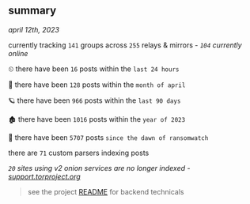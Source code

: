 
## summary
_april 12th, 2023_

currently tracking `141` groups across `255` relays & mirrors - _`104` currently online_

⏲ there have been `16` posts within the `last 24 hours`

🦈 there have been `128` posts within the `month of april`

🪐 there have been `966` posts within the `last 90 days`

🏚 there have been `1016` posts within the `year of 2023`

🦕 there have been `5707` posts `since the dawn of ransomwatch`

there are `71` custom parsers indexing posts

_`20` sites using v2 onion services are no longer indexed - [support.torproject.org](https://support.torproject.org/onionservices/v2-deprecation/)_

> see the project [README](https://github.com/joshhighet/ransomwatch#ransomwatch--) for backend technicals
